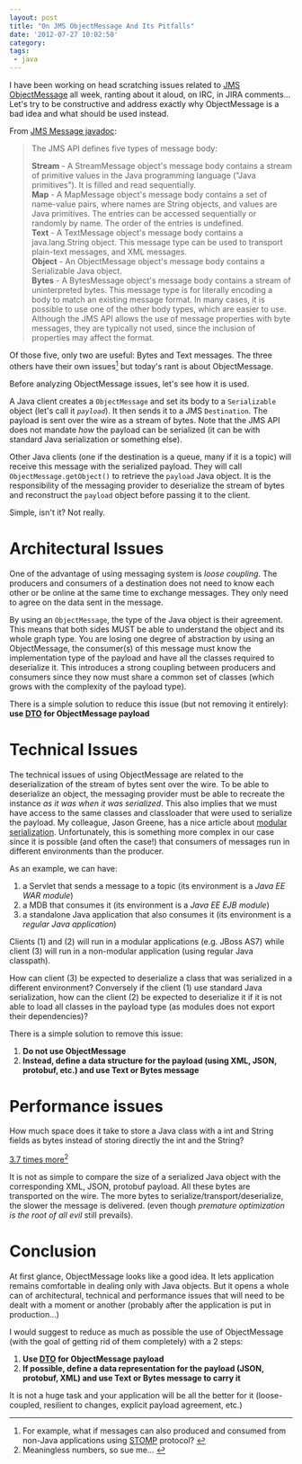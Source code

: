 ```yaml
---
layout: post
title: "On JMS ObjectMessage And Its Pitfalls"
date: '2012-07-27 10:02:50'
category: 
tags:
 - java
---
```


I have been working on head scratching issues related to [JMS ObjectMessage][objectmessage] all week, ranting about it aloud, on IRC, in JIRA comments... Let's try to be constructive and address exactly why ObjectMessage is a bad idea and what should be used instead.

From [JMS Message javadoc][message]:

> The JMS API defines five types of message body:
> 
> __Stream__ - A StreamMessage object's message body contains a stream of primitive values in the Java programming language ("Java primitives"). It is filled and read sequentially.  
> __Map__ - A MapMessage object's message body contains a set of name-value pairs, where names are String objects, and values are Java primitives. The entries can be accessed sequentially or randomly by name. The order of the entries is undefined.  
> __Text__ - A TextMessage object's message body contains a java.lang.String object. This message type can be used to transport plain-text messages, and XML messages.  
> __Object__ - An ObjectMessage object's message body contains a Serializable Java object.  
> __Bytes__ - A BytesMessage object's message body contains a stream of uninterpreted bytes. This message type is for literally encoding a body to match an existing message format. In many cases, it is possible to use one of the other body types, which are easier to use. Although the JMS API allows the use of message properties with byte messages, they are typically not used, since the inclusion of properties may affect the format.

Of those five, only two are useful: Bytes and Text messages. The three others have their own issues<a id="fnr1-2012-07-27" href="#fn1-2012-07-27"><sup>1</sup></a> but today's rant is about ObjectMessage.

Before analyzing ObjectMessage issues, let's see how it is used.

A Java client creates a `ObjectMessage` and set its body to a `Serializable` object (let's call it _`payload`_). It then sends it to a JMS `Destination`. The payload is sent over the wire as a stream of bytes. Note that the JMS API does not mandate *how* the payload can be serialized (it can be with standard Java serialization or something else).

Other Java clients (one if the destination is a queue, many if it is a topic) will receive this message with the serialized payload. They will call `ObjectMessage.getObject()` to retrieve the `payload` Java object. It is the responsibility of the messaging provider to deserialize the stream of bytes and reconstruct the `payload` object before passing it to the client.

Simple, isn't it? Not really.

# Architectural Issues

One of the advantage of using messaging system is _loose coupling_. The producers and consumers of a destination does not need to know each other or be online at the same time to exchange messages. They only need to agree on the data sent in the message.

By using an `ObjectMessage`, the type of the Java object is their agreement. This means that both sides MUST be able to understand the object and its whole graph type. You are losing one degree of abstraction by using an ObjectMessage, the consumer(s) of this message must know the implementation type of the payload and have all the classes required to deserialize it. This introduces a strong coupling between producers and consumers since they now must share a common set of classes (which grows with the complexity of the payload type).

There is a simple solution to reduce this issue (but not removing it entirely):  **use [DTO][dto] for ObjectMessage payload**

# Technical Issues

The technical issues of using ObjectMessage are related to the deserialization of the stream of bytes sent over the wire.
To be able to deserialize an object, the messaging provider must be able to recreate the instance *as it was when it was serialized*. This also implies that we must have access to the same classes and classloader that were used to serialize the payload. My colleague, Jason Greene, has a nice article about [modular serialization][modular-serialization]. Unfortunately, this is something more complex in our case since it is possible (and often the case!) that consumers of messages run in different environments than the producer.

As an example, we can have:

1. a Servlet that sends a message to a topic (its environment is a _Java EE WAR module_) 
2. a MDB that consumes it (its environment is a _Java EE EJB module_) 
3. a standalone Java application that also consumes it (its environment is a _regular Java application_)

Clients (1) and (2) will run in a modular applications (e.g. JBoss AS7) while client (3) will run in a non-modular application (using regular Java classpath).

How can client (3) be expected to deserialize a class that was serialized in a different environment?
Conversely if the client (1) use standard Java serialization, how can the client (2) be expected to deserialize it if it is not able to load all classes in the payload type (as modules does not export their dependencies)?

There is a simple solution to remove this issue: 

1. **Do not use ObjectMessage** 
2. **Instead, define a data structure for the payload (using XML, JSON, protobuf, etc.) and use Text or Bytes message**

# Performance issues

How much space does it take to store a Java class with a int and String fields as bytes instead of storing directly the int and the String?

[3.7 times more][gist]<a id="fnr2-2012-07-27" href="#fn2-2012-07-27"><sup>2</sup></a>

It is not as simple to compare the size of a serialized Java object with the corresponding XML, JSON, protobuf payload.
All these bytes are transported on the wire. The more bytes to serialize/transport/deserialize, the slower the message is delivered. (even though _premature optimization is the root of all evil_ still prevails).

# Conclusion

At first glance, ObjectMessage looks like a good idea. It lets application remains comfortable in dealing only with Java objects. But it opens a whole can of architectural, technical and performance issues that will need to be dealt with a moment or another (probably after the application is put in production...)

I would suggest to reduce as much as possible the use of ObjectMessage (with the goal of getting rid of them completely) with a 2 steps:

1. **Use [DTO][dto] for ObjectMessage payload**
2. **If possible, define a data representation for the payload (JSON, protobuf, XML) and use Text or Bytes message to carry it**

It is not a huge task and your application will be all the better for it (loose-coupled, resilient to changes, explicit payload agreement, etc.)

---

1. <a id="fn1-2012-07-27"></a> For example, what if messages can also produced and consumed from non-Java applications using [STOMP][stomp] protocol?&nbsp;<a href="#fnr1-2012-07-27">&#8617;</a>
2. <a id="fn2-2012-07-27"></a> Meaningless numbers, so sue me...&nbsp;<a href="#fnr2-2012-07-27">&#8617;</a>

[dto]: http://en.wikipedia.org/wiki/Data_transfer_object
[message]: http://docs.oracle.com/javaee/6/api/javax/jms/Message.html
[objectmessage]: http://docs.oracle.com/javaee/6/api/javax/jms/ObjectMessage.html
[modular-serialization]: https://community.jboss.org/wiki/ModularSerialization
[gist]: https://gist.github.com/3187135
[stomp]: http://stomp.github.com/